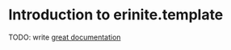 # Introduction to erinite.template

TODO: write [great documentation](http://jacobian.org/writing/what-to-write/)
